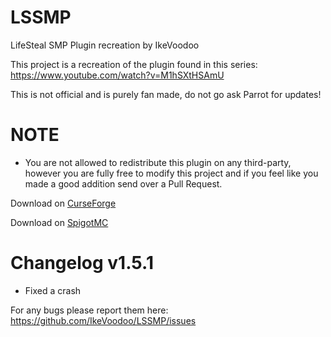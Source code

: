 # LSSMP
LifeSteal SMP Plugin recreation by IkeVoodoo

This project is a recreation of the plugin found in this series: https://www.youtube.com/watch?v=M1hSXtHSAmU

This is not official and is purely fan made, do not go ask Parrot for updates!

# NOTE

  - You are not allowed to redistribute this plugin on any third-party, however you are fully free to modify this project and if you feel like you made a good addition send over a Pull Request.

Download on [CurseForge](https://www.curseforge.com/minecraft/bukkit-plugins/lifesteal-smp-plugin)

Download on [SpigotMC](https://www.spigotmc.org/resources/lifesteal-smp-plugin.94387/)

# Changelog v1.5.1

- Fixed a crash

For any bugs please report them here: https://github.com/IkeVoodoo/LSSMP/issues
